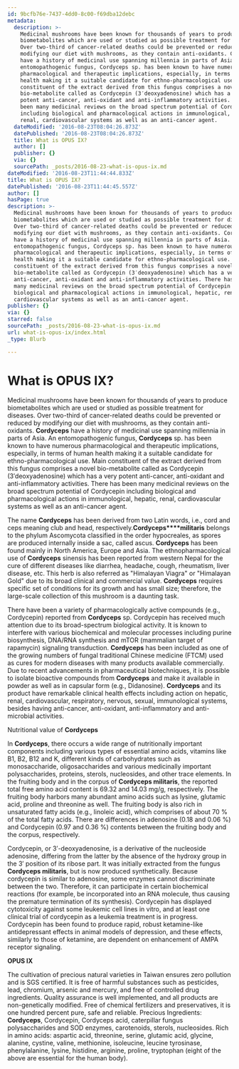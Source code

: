 ```yaml
---
id: 9bcfb76e-7437-4dd0-8c00-f69dba12debc
metadata:
  description: >-
    Medicinal mushrooms have been known for thousands of years to produce
    biometabolites which are used or studied as possible treatment for diseases.
    Over two-third of cancer-related deaths could be prevented or reduced by
    modifying our diet with mushrooms, as they contain anti-oxidants. Cordyceps
    have a history of medicinal use spanning millennia in parts of Asia. An
    entomopathogenic fungus, Cordyceps sp. has been known to have numerous
    pharmacological and therapeutic implications, especially, in terms of human
    health making it a suitable candidate for ethno-pharmacological use. Main
    constituent of the extract derived from this fungus comprises a novel
    bio-metabolite called as Cordycepin (3′deoxyadenosine) which has a very
    potent anti-cancer, anti-oxidant and anti-inflammatory activities. There has
    been many medicinal reviews on the broad spectrum potential of Cordycepin
    including biological and pharmacological actions in immunological, hepatic,
    renal, cardiovascular systems as well as an anti-cancer agent.
  dateModified: '2016-08-23T08:04:26.873Z'
  datePublished: '2016-08-23T08:04:26.873Z'
  title: What is OPUS IX?
  author: []
  publisher: {}
  via: {}
  sourcePath: _posts/2016-08-23-what-is-opus-ix.md
dateModified: '2016-08-23T11:44:44.833Z'
title: What is OPUS IX?
datePublished: '2016-08-23T11:44:45.557Z'
author: []
hasPage: true
description: >-
  Medicinal mushrooms have been known for thousands of years to produce
  biometabolites which are used or studied as possible treatment for diseases.
  Over two-third of cancer-related deaths could be prevented or reduced by
  modifying our diet with mushrooms, as they contain anti-oxidants. Cordyceps
  have a history of medicinal use spanning millennia in parts of Asia. An
  entomopathogenic fungus, Cordyceps sp. has been known to have numerous
  pharmacological and therapeutic implications, especially, in terms of human
  health making it a suitable candidate for ethno-pharmacological use. Main
  constituent of the extract derived from this fungus comprises a novel
  bio-metabolite called as Cordycepin (3′deoxyadenosine) which has a very potent
  anti-cancer, anti-oxidant and anti-inflammatory activities. There has been
  many medicinal reviews on the broad spectrum potential of Cordycepin including
  biological and pharmacological actions in immunological, hepatic, renal,
  cardiovascular systems as well as an anti-cancer agent.
publisher: {}
via: {}
starred: false
sourcePath: _posts/2016-08-23-what-is-opus-ix.md
url: what-is-opus-ix/index.html
_type: Blurb

---
```

# What is OPUS IX?

Medicinal mushrooms have been known for thousands of years to produce biometabolites which are used or studied as possible treatment for diseases. Over two-third of cancer-related deaths could be prevented or reduced by modifying our diet with mushrooms, as they contain anti-oxidants. **Cordyceps** have a history of medicinal use spanning millennia in parts of Asia. An entomopathogenic fungus, **Cordyceps** sp. has been known to have numerous pharmacological and therapeutic implications, especially, in terms of human health making it a suitable candidate for ethno-pharmacological use. Main constituent of the extract derived from this fungus comprises a novel bio-metabolite called as Cordycepin (3′deoxyadenosine) which has a very potent anti-cancer, anti-oxidant and anti-inflammatory activities. There has been many medicinal reviews on the broad spectrum potential of Cordycepin including biological and pharmacological actions in immunological, hepatic, renal, cardiovascular systems as well as an anti-cancer agent.

The name **Cordyceps** has been derived from two Latin words, i.e., cord and ceps meaning club and head, respectively.**Cordyceps****militaris** belongs to the phylum Ascomycota classified in the order hypocreales, as spores are produced internally inside a sac, called ascus. **Cordyceps** has been found mainly in North America, Europe and Asia. The ethnopharmacological use of **Cordyceps** sinensis has been reported from western Nepal for the cure of different diseases like diarrhea, headache, cough, rheumatism, liver disease, etc. This herb is also referred as "Himalayan Viagra" or "Himalayan Gold" due to its broad clinical and commercial value. **Cordyceps** requires specific set of conditions for its growth and has small size; therefore, the large-scale collection of this mushroom is a daunting task.

There have been a variety of pharmacologically active compounds (e.g., Cordycepin) reported from **Cordyceps** sp. Cordycepin has received much attention due to its broad-spectrum biological activity. It is known to interfere with various biochemical and molecular processes including purine biosynthesis, DNA/RNA synthesis and mTOR (mammalian target of rapamycin) signaling transduction. **Cordyceps** has been included as one of the growing numbers of fungal traditional Chinese medicine (FTCM) used as cures for modern diseases with many products available commercially. Due to recent advancements in pharmaceutical biotechniques, it is possible to isolate bioactive compounds from **Cordyceps** and make it available in powder as well as in capsular form (e.g., Didanosine). **Cordyceps** and its product have remarkable clinical health effects including action on hepatic, renal, cardiovascular, respiratory, nervous, sexual, immunological systems, besides having anti-cancer, anti-oxidant, anti-inflammatory and anti-microbial activities.

Nutritional value of **Cordyceps**

In **Cordyceps**, there occurs a wide range of nutritionally important components including various types of essential amino acids, vitamins like B1, B2, B12 and K, different kinds of carbohydrates such as monosaccharide, oligosaccharides and various medicinally important polysaccharides, proteins, sterols, nucleosides, and other trace elements. In the fruiting body and in the corpus of **Cordyceps militaris**, the reported total free amino acid content is 69.32 and 14.03 mg/g, respectively. The fruiting body harbors many abundant amino acids such as lysine, glutamic acid, proline and threonine as well. The fruiting body is also rich in unsaturated fatty acids (e.g., linoleic acid), which comprises of about 70 % of the total fatty acids. There are differences in adenosine (0.18 and 0.06 %) and Cordycepin (0.97 and 0.36 %) contents between the fruiting body and the corpus, respectively.

Cordycepin, or 3′-deoxyadenosine, is a derivative of the nucleoside adenosine, differing from the latter by the absence of the hydroxy group in the 3′ position of its ribose part. It was initially extracted from the fungus **Cordyceps militaris**, but is now produced synthetically. Because cordycepin is similar to adenosine, some enzymes cannot discriminate between the two. Therefore, it can participate in certain biochemical reactions (for example, be incorporated into an RNA molecule, thus causing the premature termination of its synthesis). Cordycepin has displayed cytotoxicity against some leukemic cell lines in vitro, and at least one clinical trial of cordycepin as a leukemia treatment is in progress. Cordycepin has been found to produce rapid, robust ketamine-like antidepressant effects in animal models of depression, and these effects, similarly to those of ketamine, are dependent on enhancement of AMPA receptor signaling.

**OPUS IX**

The cultivation of precious natural varieties in Taiwan ensures zero pollution and is SGS certified. It is free of harmful substances such as pesticides, lead, chromium, arsenic and mercury, and free of controlled drug ingredients. Quality assurance is well implemented, and all products are non-genetically modified. Free of chemical fertilizers and preservatives, it is one hundred percent pure, safe and reliable. Precious Ingredients: **Cordyceps**, Cordycepin, Cordyceps acid, caterpillar fungus polysaccharides and SOD enzymes, carotenoids, sterols, nucleosides. Rich in amino acids: aspartic acid, threonine, serine, glutamic acid, glycine, alanine, cystine, valine, methionine, isoleucine, leucine tyrosinase, phenylalanine, lysine, histidine, arginine, proline, tryptophan (eight of the above are essential for the human body).